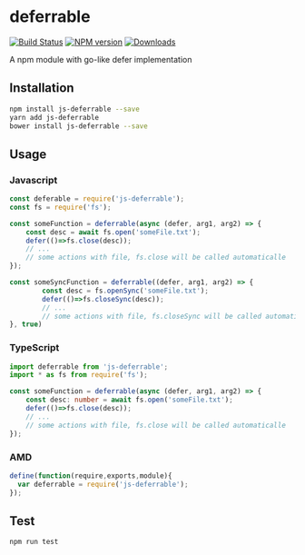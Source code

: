 # deferrable
[![Build Status](https://travis-ci.org/Sdju/deferrable.svg?branch=master)](https://travis-ci.org/Sdju/deferrable)
[![NPM version](https://img.shields.io/npm/v/deferrable.svg?style=flat-square)](https://www.npmjs.com/package/deferrable)
[![Downloads](http://img.shields.io/npm/dm/deferrable.svg?style=flat-square)](https://npmjs.org/package/deferrable)

A npm module with go-like defer implementation
## Installation 
```sh
npm install js-deferrable --save
yarn add js-deferrable
bower install js-deferrable --save
```
## Usage
### Javascript
```javascript
const deferable = require('js-deferrable');
const fs = require('fs');

const someFunction = deferrable(async (defer, arg1, arg2) => {
    const desc = await fs.open('someFile.txt');
    defer(()=>fs.close(desc));
    // ...
    // some actions with file, fs.close will be called automaticalle
});

const someSyncFunction = deferrable((defer, arg1, arg2) => {
        const desc = fs.openSync('someFile.txt');
        defer(()=>fs.closeSync(desc));
        // ...
        // some actions with file, fs.closeSync will be called automaticalle
}, true)
```
### TypeScript
```typescript
import deferrable from 'js-deferrable';
import * as fs from require('fs');

const someFunction = deferrable(async (defer, arg1, arg2) => {
    const desc: number = await fs.open('someFile.txt');
    defer(()=>fs.close(desc));
    // ...
    // some actions with file, fs.close will be called automaticalle
});
```
### AMD
```javascript
define(function(require,exports,module){
  var deferrable = require('js-deferrable');
});
```
## Test 
```sh
npm run test
```
